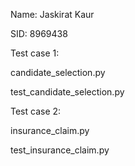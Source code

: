 Name: Jaskirat Kaur

SID:  8969438

Test case 1:

  candidate_selection.py
  
  test_candidate_selection.py

Test case 2:

  insurance_claim.py

  test_insurance_claim.py
